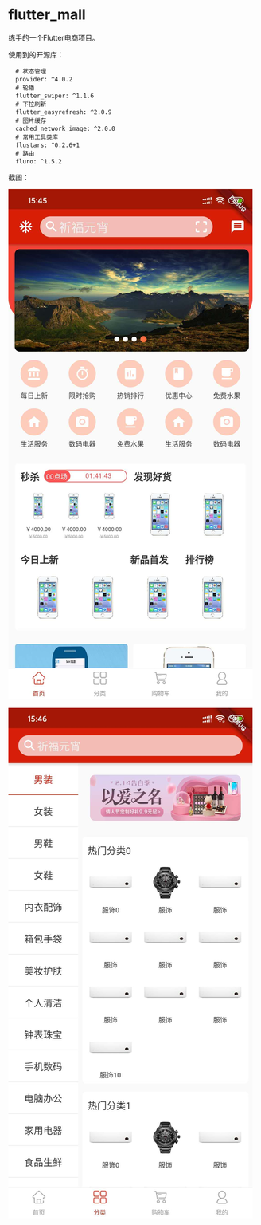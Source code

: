 # flutter_mall

练手的一个Flutter电商项目。

使用到的开源库：

```
  # 状态管理
  provider: ^4.0.2
  # 轮播
  flutter_swiper: ^1.1.6
  # 下拉刷新
  flutter_easyrefresh: ^2.0.9
  # 图片缓存
  cached_network_image: ^2.0.0
  # 常用工具类库
  flustars: ^0.2.6+1
  # 路由
  fluro: ^1.5.2
```

截图：

![](./screen/home.jpeg)

![](./screen/category.jpeg)
